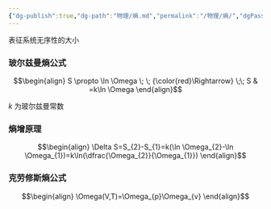 ```yaml
---
{"dg-publish":true,"dg-path":"物理/熵.md","permalink":"/物理/熵/","dgPassFrontmatter":true,"noteIcon":"","created":"2024-07-10T13:04:46.000+08:00","updated":"2025-09-05T12:55:31.000+08:00"}
---
```


表征系统无序性的大小

### 玻尔兹曼熵公式
$$\begin{align}
S  \propto \ln \Omega \; \; {\color{red}\Rightarrow} \;\; S & =k\ln \Omega
\end{align}$$

$k$ 为玻尔兹曼常数


### 熵增原理
$$\begin{align}
\Delta S=S_{2}-S_{1}=k(\ln \Omega_{2}-\ln \Omega_{1})=k\ln(\dfrac{\Omega_{2}}{\Omega_{1}})
\end{align}$$

### 克劳修斯熵公式

$$\begin{align}
\Omega(V,T)=\Omega_{p}\Omega_{v}
\end{align}$$


